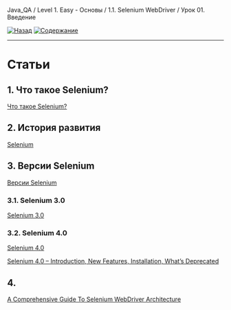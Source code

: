 Java_QA / Level 1. Easy - Основы / 1.1. Selenium WebDriver / Урок 01. Введение

[![Назад](https://img.shields.io/badge/-%D0%9D%D0%B0%D0%B7%D0%B0%D0%B4-brightgreen)](3.%20Задание.md)
[![Содержание](https://img.shields.io/badge/-%D0%A1%D0%BE%D0%B4%D0%B5%D1%80%D0%B6%D0%B0%D0%BD%D0%B8%D0%B5-purple)](README.md)

***

# Статьи

## 1. Что такое Selenium?

[Что такое Selenium?](https://www.software-testing.ru/library/testing/functional-testing/1737-what-is-selenium)

## 2. История развития

[Selenium](https://ru.wikipedia.org/wiki/Selenium)

## 3. Версии Selenium

[Версии Selenium](https://www.perfecto.io/blog/selenium-latest-version-selenium-releases)

### 3.1. Selenium 3.0

[Selenium 3.0](https://seleniumhq.wordpress.com/2016/10/13/selenium-3-0-out-now/)

### 3.2.  Selenium 4.0

[Selenium 4.0](https://habr.com/ru/company/otus/blog/452198/)

[Selenium 4.0 – Introduction, New Features, Installation, What’s Deprecated](https://www.softwaretestingmaterial.com/selenium-4/)

## 4. 

[A Comprehensive Guide To Selenium WebDriver Architecture](https://medium.com/edureka/selenium-webdriver-architecture-565e2db26dd5)